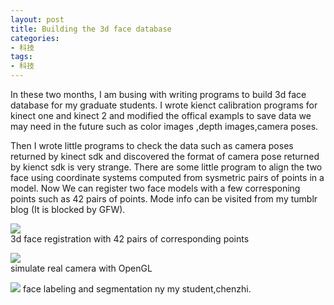 ```yaml
---
layout: post
title: Building the 3d face database 
categories:
- 科技
tags:
- 科技
---
```


 In these two months, I am busing with writing programs to build 3d face database for my graduate students. I wrote kienct calibration programs for kinect one and kinect 2 and modified the offical exampls to save data we may need in the future such as color images ,depth images,camera poses.
 <!--more-->
  Then I wrote little programs  to check the data such as camera poses returned by kinect sdk and discovered the format of camera pose returned by kienct sdk is very strange. There are some little program to align the two face using coordinate systems computed from sysmetric pairs of points in a model. Now We can register two face models with a few corresponing points such as 42 pairs of points. Mode info can be visited from my tumblr blog (It is blocked by GFW).

 ![](http://65.media.tumblr.com/4c804b0fda15c6fc2837329754116ee2/tumblr_inline_o97seeEPG41t3innf_500.jpg)  
     3d face registration with 42 pairs of corresponding points


 ![](http://67.media.tumblr.com/5199f7c3fd522149063f96e4e67fd9ea/tumblr_inline_o7yu5vBKub1t3innf_500.jpg)  
    simulate real camera with OpenGL

 ![](https://67.media.tumblr.com/2e21238fd14771d1481b1f610eab9a6d/tumblr_inline_o97txu8nBV1t3innf_540.png) 
    face labeling and segmentation ny my student,chenzhi.  